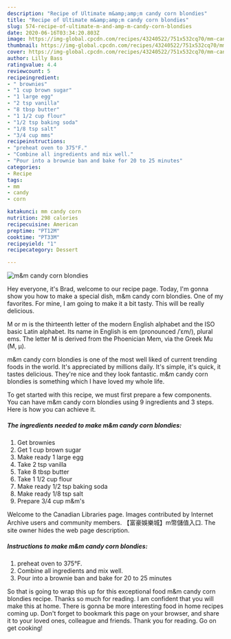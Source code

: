 ```yaml
---
description: "Recipe of Ultimate m&amp;amp;m candy corn blondies"
title: "Recipe of Ultimate m&amp;amp;m candy corn blondies"
slug: 574-recipe-of-ultimate-m-and-amp-m-candy-corn-blondies
date: 2020-06-16T03:34:20.803Z
image: https://img-global.cpcdn.com/recipes/43240522/751x532cq70/mm-candy-corn-blondies-recipe-main-photo.jpg
thumbnail: https://img-global.cpcdn.com/recipes/43240522/751x532cq70/mm-candy-corn-blondies-recipe-main-photo.jpg
cover: https://img-global.cpcdn.com/recipes/43240522/751x532cq70/mm-candy-corn-blondies-recipe-main-photo.jpg
author: Lilly Bass
ratingvalue: 4.4
reviewcount: 5
recipeingredient:
- " brownies"
- "1 cup brown sugar"
- "1 large egg"
- "2 tsp vanilla"
- "8 tbsp butter"
- "1 1/2 cup flour"
- "1/2 tsp baking soda"
- "1/8 tsp salt"
- "3/4 cup mms"
recipeinstructions:
- "preheat oven to 375°F."
- "Combine all ingredients and mix well."
- "Pour into a brownie ban and bake for 20 to 25 minutes"
categories:
- Recipe
tags:
- mm
- candy
- corn

katakunci: mm candy corn 
nutrition: 298 calories
recipecuisine: American
preptime: "PT12M"
cooktime: "PT33M"
recipeyield: "1"
recipecategory: Dessert

---
```



![m&amp;m candy corn blondies](https://img-global.cpcdn.com/recipes/43240522/751x532cq70/mm-candy-corn-blondies-recipe-main-photo.jpg)

Hey everyone, it's Brad, welcome to our recipe page. Today, I'm gonna show you how to make a special dish, m&amp;m candy corn blondies. One of my favorites. For mine, I am going to make it a bit tasty. This will be really delicious.

M or m is the thirteenth letter of the modern English alphabet and the ISO basic Latin alphabet. Its name in English is em (pronounced /ˈɛm/), plural ems. The letter M is derived from the Phoenician Mem, via the Greek Mu (Μ, μ).

m&amp;m candy corn blondies is one of the most well liked of current trending foods in the world. It's appreciated by millions daily. It's simple, it's quick, it tastes delicious. They're nice and they look fantastic. m&amp;m candy corn blondies is something which I have loved my whole life.


To get started with this recipe, we must first prepare a few components. You can have m&amp;m candy corn blondies using 9 ingredients and 3 steps. Here is how you can achieve it.

<!--inarticleads1-->

##### The ingredients needed to make m&amp;m candy corn blondies:

1. Get  brownies
1. Get 1 cup brown sugar
1. Make ready 1 large egg
1. Take 2 tsp vanilla
1. Take 8 tbsp butter
1. Take 1 1/2 cup flour
1. Make ready 1/2 tsp baking soda
1. Make ready 1/8 tsp salt
1. Prepare 3/4 cup m&amp;m&#39;s


Welcome to the Canadian Libraries page. Images contributed by Internet Archive users and community members. 【富豪娛樂城】m幣儲值入口. The site owner hides the web page description. 

<!--inarticleads2-->

##### Instructions to make m&amp;m candy corn blondies:

1. preheat oven to 375°F.
1. Combine all ingredients and mix well.
1. Pour into a brownie ban and bake for 20 to 25 minutes




So that is going to wrap this up for this exceptional food m&amp;m candy corn blondies recipe. Thanks so much for reading. I am confident that you will make this at home. There is gonna be more interesting food in home recipes coming up. Don't forget to bookmark this page on your browser, and share it to your loved ones, colleague and friends. Thank you for reading. Go on get cooking!

